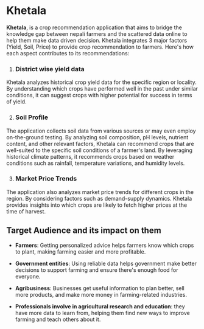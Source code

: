 Khetala
=====================

**Khetala**, is a crop recommendation application that aims to bridge the knowledge gap between nepali farmers and the scattered data online to help them make data driven decision. Khetala integrates 3 major factors (Yield, Soil, Price) to provide crop recommendation to farmers. Here's how each aspect contributes to its recommendations:
1. ### District wise yield data
Khetala analyzes historical crop yield data for the specific region or locality. By understanding which crops have performed well in the past under similar conditions, it can suggest crops with higher potential for success in terms of yield.

2. ### Soil Profile 
The application collects soil data from various sources or may even employ on-the-ground testing. By analyzing soil composition, pH levels, nutrient content, and other relevant factors, Khetala can recommend crops that are well-suited to the specific soil conditions of a farmer's land. 
By leveraging historical climate patterns, it recommends crops based on weather conditions such as rainfall, temperature variations, and humidity levels.  

3. ### Market Price Trends
The application also analyzes market price trends for different crops in the region. By considering factors such as demand-supply dynamics. Khetala provides insights into which crops are likely to fetch higher prices at the time of harvest. 



**Target Audience and its impact on them**
---------------------

- **Farmers**: Getting personalized advice helps farmers know which crops to plant, making farming easier and more profitable.
	
- **Government entities**: Using reliable data helps government make better decisions to support farming and ensure there's enough food for everyone.

- **Agribusiness**: Businesses get useful information to plan better, sell more products, and make more money in farming-related industries.

- **Professionals involve in agricultural research and education**: they have more data to learn from, helping them find new ways to improve farming and teach others about it. 
